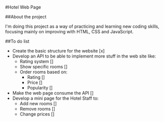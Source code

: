 #Hotel Web Page

##About the project

I'm doing this project as a way of practicing and learning new coding skills,
focusing mainly on improving with HTML, CSS and JavaScript.

##To do list

- Create the basic structure for the website [x] 
- Develop an API to be able to implement more stuff in the web site like: 
    - Rating system []
    - Show specific rooms []
    - Order rooms based on:
        - Rating []
        - Price []
        - Popularity []
- Make the web page consume the API []
- Develop a mini page for the Hotel Staff to:
    - Add new rooms []
    - Remove rooms []
    - Change prices []
